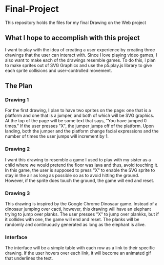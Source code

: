 # Final-Project

This repository holds the files for my final Drawing on the Web project

## What I hope to accomplish with this project

I want to play with the idea of creating a user experience by creating three drawings that the user can interact with. 
Since I love playing video games, I also want to make each of the drawings resemble games. To do this, I plan to make sprites out of
SVG Graphics and use the p5.play.js library to give each sprite collisions and user-controlled movement. 

## The Plan

### Drawing 1

For the first drawing, I plan to have two sprites on the page: one that is a platform and one that is a jumper, and both of which will be 
SVG graphics. At the top of the page will be some text that says, "You have jumped 0 times." If the user presses "X", the jumper jumps 
off of the platform. Upon landing, both the jumper and the platform change facial expressions and the number of times the user jumps
will increment by 1. 

### Drawing 2

I want this drawing to resemble a game I used to play with my sister as a child where we would pretend the floor was lava and thus, avoid
touching it. In this game, the user is supposed to press "X" to enable the SVG sprite to stay in the air as long as possible so as to 
avoid hitting the ground. However, if the sprite does touch the ground, the game will end and reset. 

### Drawing 3

This drawing is inspired by the Google Chrome Dinosaur game. Instead of a dinosaur jumping over cacti, however, this drawing will have
an elephant trying to jump over planks. The user presses "X" to jump over plankks, but if it collides with one, the game will end and reset.
The planks will be randomly and continuously generated as long as the elephant is alive.

### Interface

The interface will be a simple table with each row as a link to their specific drawing. If the user hovers over each link, it will
become an animated gif that underlines the text. 




